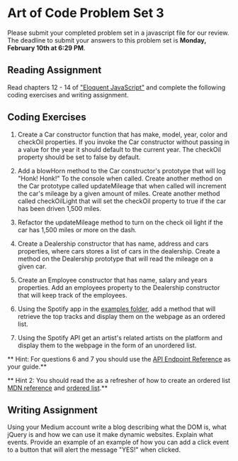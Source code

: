 # Art of Code Problem Set 3
Please submit your completed problem set in a javascript file for our review. The deadline to submit your answers to this problem set is **Monday, February 10th at 6:29 PM**.


## Reading Assignment
Read chapters 12 - 14 of ["Eloquent JavaScript"](http://eloquentjavascript.net/) and complete the following coding exercises and writing assignment.


## Coding Exercises
1) Create a Car constructor function that has make, model, year, color and checkOil properties. If you invoke the Car constructor without passing in a value for the year it should default to the current year. The checkOil property should be set to false by default.

2) Add a blowHorn method to the Car constructor's prototype that will log "Honk! Honk!" To the console when called. Create another method on the Car prototype called updateMileage that when called will increment the car's mileage by a given amount of miles. Create another method called checkOilLight that will set the checkOil property to true if the car has been driven 1,500 miles.

3) Refactor the updateMileage method to turn on the check oil light if the car has 1,500 miles or more on the dash.

4) Create a Dealership constructor that has name, address and cars properties, where cars stores a list of cars in the dealership. Create a method on the Dealership prototype that will read the mileage on a given car.

5) Create an Employee constructor that has name, salary and years properties. Add an employees property to the Dealership constructor that will keep track of the employees.

6) Using the Spotify app in the [examples folder](https://github.com/jsogarro/artOfCode/tree/master/examples), add a method that will retrieve the top tracks and display them on the webpage as an ordered list.  

7) Using the Spotify API get an artist's related artists on the platform and display them to the webpage in the form of an unordered list.

** Hint: For questions 6 and 7 you should use the [API Endpoint Reference](https://developer.spotify.com/web-api/endpoint-reference/) as your guide.**

** Hint 2: You should read the as a refresher of how to create an ordered list [MDN reference](https://developer.mozilla.org/en-US/docs/Web/HTML/Element/ol) and [ordered list](https://developer.mozilla.org/en-US/docs/Web/HTML/Element/ul).**


## Writing Assignment
Using your Medium account write a blog describing what the DOM is, what jQuery is and how we can use it make dynamic websites. Explain what events. Provide an example of an example of how you can add a click event to a button that will alert the message "YES!" when clicked.
